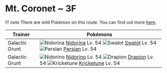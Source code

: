 # Mt. Coronet ~ 3F

!!! note
    There are wild Pokémon on this route. You can find out more [here](/wild_pokemon/mt_coronet__3f/).


Trainer                    | Pokémons
---                        | ---
Galactic Grunt             | ![][030]  [Nidorina] Lv. 54  ![][317]  [Swalot] Lv. 54  ![][053]  [Persian] Lv. 54
Galactic Grunt             | ![][033]  [Nidorino] Lv. 54  ![][452]  [Drapion] Lv. 54  ![][402]  [Kricketune] Lv. 54


[030]: https://raw.githubusercontent.com/PokeAPI/sprites/master/sprites/pokemon/30.png "Nidorina"
[033]: https://raw.githubusercontent.com/PokeAPI/sprites/master/sprites/pokemon/33.png "Nidorino"
[053]: https://raw.githubusercontent.com/PokeAPI/sprites/master/sprites/pokemon/53.png "Persian"
[317]: https://raw.githubusercontent.com/PokeAPI/sprites/master/sprites/pokemon/317.png "Swalot"
[402]: https://raw.githubusercontent.com/PokeAPI/sprites/master/sprites/pokemon/402.png "Kricketune"
[452]: https://raw.githubusercontent.com/PokeAPI/sprites/master/sprites/pokemon/452.png "Drapion"
[Nidorina]: /pokemon_changes/030/
[Nidorino]: /pokemon_changes/033/
[Persian]: /pokemon_changes/053/
[Swalot]: /pokemon_changes/317/
[Kricketune]: /pokemon_changes/402/
[Drapion]: /pokemon_changes/452/
